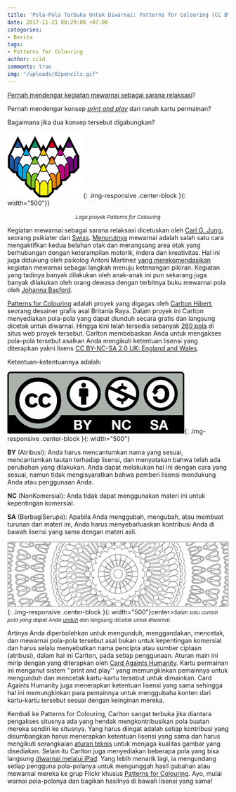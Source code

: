 ```yaml
---
title: 'Pola-Pola Terbuka Untuk Diwarnai: Patterns for Colouring (CC BY-NC-SA)'
date: 2017-11-21 00:29:00 +07:00
categories:
- Berita
tags:
- Patterns for Colouring
author: ccid
comments: true
img: "/uploads/02pencils.gif"
---
```


[Pernah mendengar kegiatan mewarnai sebagai sarana relaksasi](https://www.google.co.id/url?sa=t&rct=j&q=&esrc=s&source=web&cd=8&cad=rja&uact=8&ved=0ahUKEwis-MPl4ZPYAhUEvI8KHWD3D-EQFgg7MAc&url=https%3A%2F%2Fberitagar.id%2Fartikel%2Fgaya-hidup%2Ftren-mewarnai-untuk-relaksasi&usg=AOvVaw0l4sqSc2UUttGJ6ACEWV74)?

Pernah mendengar konsep *[print and play](https://boardgamegeek.com/boardgamecategory/1120/print-play)* dari ranah kartu permainan?

Bagaimana jika dua konsep tersebut digabungkan?

![02pencils.gif](/uploads/02pencils.gif){: .img-responsive .center-block }{: width="500"}}<center><small><i>Logo proyek Patterns for Colouring</i></small></center>

Kegiatan mewarnai sebagai sarana relaksasi dicetuskan oleh [Carl G. Jung](https://id.wikipedia.org/wiki/Carl_Gustav_Jung), seorang psikiater dari [Swiss](https://id.wikipedia.org/wiki/Swiss). [Menurutnya](https://beritagar.id/artikel/gaya-hidup/tren-mewarnai-untuk-relaksasi) mewarnai adalah salah satu cara mengaktifkan kedua belahan otak dan merangsang area otak yang berhubungan dengan keterampilan motorik, indera dan kreativitas. Hal ini juga didukung oleh psikolog Antoni Martinez [yang merekomendasikan](https://beritagar.id/artikel/gaya-hidup/tren-mewarnai-untuk-relaksasi) kegiatan mewarnai sebagai langkah menuju ketenangan pikiran. Kegiatan yang tadinya banyak dilakukan oleh anak-anak ini pun sekarang juga banyak dilakukan oleh orang dewasa dengan terbitnya buku mewarnai pola oleh [Johanna Basford](http://nationalgeographic.co.id/berita/2016/01/kegiatan-mewarnai-sehatkan-mental-orang-dewasa).

[Patterns for Colouring](http://www.patternsforcolouring.com/) adalah proyek yang digagas oleh [Carlton Hibert](http://www.carltonhibbert.co.uk/), seorang desainer grafis asal Britania Raya. Dalam proyek ini Carlton menyediakan pola-pola yang dapat diunduh secara gratis dan langsung dicetak untuk diwarnai. Hingga kini telah tersedia sebanyak [260 pola](http://www.patternsforcolouring.com/blog/blog.php) di situs web proyek tersebut. Carlton membebaskan Anda untuk mengakses pola-pola tersebut asalkan Anda mengikuti ketentuan lisensi yang diterapkan yakni lisens [CC BY-NC-SA 2.0 UK: England and Wales](http://creativecommons.org/licenses/by-nc-sa/2.0/uk/). 

Ketentuan-ketentuannya adalah:

![by-nc-sa.png](/uploads/by-nc-sa.png){: .img-responsive .center-block }{: width="500"}

**BY** (Atribusi): Anda harus mencantumkan nama yang sesuai, mencantumkan tautan terhadap lisensi, dan menyatakan bahwa telah ada perubahan yang dilakukan. Anda dapat melakukan hal ini dengan cara yang sesuai, namun tidak mengisyaratkan bahwa pemberi lisensi mendukung Anda atau penggunaan Anda.

**NC** (NonKomersial): Anda tidak dapat menggunakan materi ini untuk kepentingan komersial. 

**SA** (BerbagiSerupa): Apabila Anda menggubah, mengubah, atau membuat turunan dari materi ini, Anda harus menyebarluaskan kontribusi Anda di bawah lisensi yang sama dengan materi asli.

![pattern248strip.png](/uploads/pattern248strip.png){: .img-responsive .center-block }{: width="500"}center><small><i>Salah satu contoh pola yang dapat Anda <a href="http://www.patternsforcolouring.com/images/pattern248.pdf">unduh</a> dan langsung dicetak untuk diwarnai.</i></small></center>

Artinya Anda diperbolehkan untuk mengunduh, menggandakan, mencetak, dan mewarnai pola-pola tersebut asal bukan untuk kepentingan komersial dan harus selalu menyebutkan nama pencipta atau sumber ciptaan (atribusi), dalam hal ini Carlton, pada setiap penggunaan. Aturan main ini mirip dengan yang diterapkan oleh [Card Againts Humanity](https://www.google.co.id/url?sa=t&rct=j&q=&esrc=s&source=web&cd=1&cad=rja&uact=8&ved=0ahUKEwiKjbqN45PYAhVGqo8KHbP1DHcQFggpMAA&url=https%3A%2F%2Fwww.cardsagainsthumanity.com%2Fpdf%2FCAH_MainGame.pdf&usg=AOvVaw05HJ3NYURQZ7byGt3uX9Qo). Kartu permainan ini menganut sistem ''print and play'' yang memungkinkan pemainnya untuk mengunduh dan mencetak kartu-kartu tersebut untuk dimainkan. Card Againts Humanity juga menerapkan ketentuan lisensi yang sama sehingga hal ini memungkinkan para pemainnya untuk menggubaha konten dari kartu-kartu tersebut sesuai dengan keinginan mereka.

Kembali ke Patterns for Colouring, Carlton sangat terbuka jika diantara pengakses situsnya ada yang hendak mengkontribusikan pola buatan mereka sendiri ke situsnya. Yang harus diingat adalah setiap kontribusi yang disumbangkan harus menerapkan ketentuan lisensi yang sama dan harus mengikuti serangkaian [aturan teknis](http://www.patternsforcolouring.com/submissions.html) untuk menjaga kualitas gambar yang disediakan. Selain itu Carlton juga menyediakan beberapa pola yang bisa langsung [diwarnai melalui iPad](http://www.patternsforcolouring.com/blog/artrage_patterns.html). Yang lebih menarik lagi, ia mengundang setiap pengguna pola-polanya untuk mengunggah hasil gubahan atau mewarnai mereka ke grup Flickr khusus [Patterns for Colouring](http://www.patternsforcolouring.com/photos.html). Ayo, mulai warnai pola-polanya dan bagikan hasilnya di bawah lisensi yang sama!